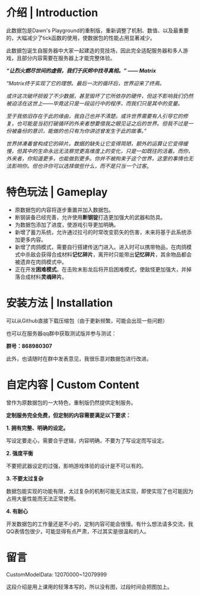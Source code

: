 # **介绍 | Introduction**

此数据包是Dawn's Playground的重制版，重新调整了机制、数值、以及最重要的，大幅减少了tick函数的使用，使数据包的性能占用显著减少。

此数据包诞生自服务器中大家一起建造的竞技场，因此完全适配服务器和多人游戏，且部分内容需要在服务器上才能完整体验。



***“让烈火燃尽世间的虚假，我们于灰烬中找寻真相。” —— Matrix***



*“Matrix终于实现了它的理想。最后一次的循环后，世界迎来了终焉。*

*或许这次破坏损毁了不少数据，甚至毁坏了它所依存的硬件，但这不影响我们仍然被迫活在这世上——毕竟这只是一段运行中的程序，而我们只是其中的变量。*

*至于我依旧存在于此的缘由，我自己也并不清楚。或许世界需要有人引导它的修复，也可能是当初打破循环的外来者想要借我之眼见证之后的世界。但我不过是一份被备份的意识，能做的也只有为你讲述曾发生于此的故事。”*



*世界拼凑着曾构成它的碎片。数据的缺失让它变得简陋，额外的运算让它变得缓慢，但其中的生命永远无法察觉更高维度上的变化，只是一如既往的活着。而你，外来者，你知道更多，也能做到更多。你并不被拘束于这个世界，这里的事情也无法影响你。但也许你可以选择做些什么，而不是只当一个过客*。



# 特色玩法 | Gameplay

- 原数据包的内容将逐步重置并加入数据包。
- 断钢装备已经完善，允许使用**断钢锭**打造更加强大的武器和防具。
- 为数据包添加了进度，使游戏引导更加明确。
- 新增了蓄力系统，允许通过拉弓的时常改变箭矢的伤害，未来将基于此系统添加更多内容。
- 新增了肉鸽模式，需要自行搭建传送门进入。进入时可以携带物品，在肉鸽模式中杀敌会获得合成材料**记忆碎片**，离开时只能带出**记忆碎片**，其余物品都会被遗弃在肉鸽模式中。
- 正在开发**困难模式**。在击败末影龙后将开启困难模式，使敌怪更加强大，并掉落合成材料**灵魂碎片**。



# 安装方法 | Installation

可以从Github直接下载压缩包（由于更新频繁，可能会出现一些问题）

也可以在服务器qq群中获取测试版并参与测试：

**群号：868980307**

此外，也请随时在群中发表意见，我很乐意对数据包进行改进。



# 自定内容 | Custom Content

曾作为原数据包的一大特色，重制版仍然提供定制服务。

**定制服务完全免费，但定制的内容需要满足以下要求：**

**1. 拥有完整、明确的设定。**

写设定要走心，需要合乎逻辑，内容明确，不要为了写设定而写设定。

**2. 强度平衡**

不要把武器设定的过强，影响游戏体验的设计是不可以有的。

**3. 不要太过复杂**

数据包能实现的功能有限，太过复杂的机制可能无法实现，即使实现了也可能因为占用大量性能而无法正常使用。

**4. 有耐心**

开发数据包的工作量还是不小的，定制内容可能会很慢。有什么想法请多交流，我QQ表情包很少，可能显得有点严肃，不过其实是很温和的人。



# 留言

CustomModelData: 12070000~12079999

这段介绍是用上课用的轻薄本写的，所以没有图，过段时间会把图加上。